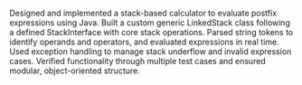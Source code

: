 Designed and implemented a stack-based calculator to evaluate postfix expressions using Java. 
Built a custom generic LinkedStack class following a defined StackInterface with core stack operations.
Parsed string tokens to identify operands and operators, and evaluated expressions in real time.
Used exception handling to manage stack underflow and invalid expression cases.
Verified functionality through multiple test cases and ensured modular, object-oriented structure. 
